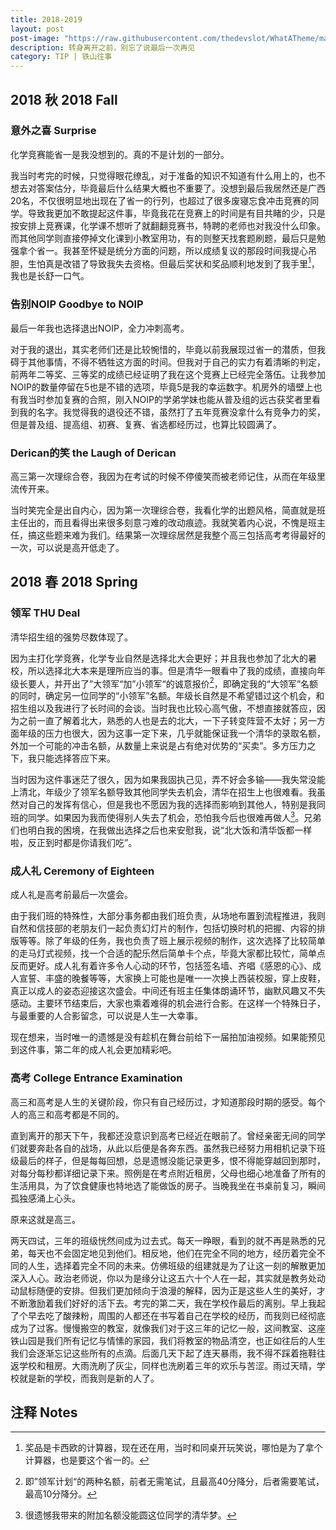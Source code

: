 ```yaml
---
title: 2018-2019
layout: post
post-image: "https://raw.githubusercontent.com/thedevslot/WhatATheme/master/assets/images/SamplePost.png?token=AHMQUEPC4IFADOF5VG4QVN26Z64GG"
description: 转身离开之前，别忘了说最后一次再见
category: TIP | 铁山往事
---
```


## 2018 秋 2018 Fall

### 意外之喜 Surprise

化学竞赛能省一是我没想到的。真的不是计划的一部分。

我当时考完的时候，只觉得眼花缭乱，对于准备的知识不知道有什么用上的，也不想去对答案估分，毕竟最后什么结果大概也不重要了。没想到最后我居然还是广西20名，不仅很明显地出现在了省一的行列，也超过了很多废寝忘食冲击竞赛的同学。导致我更加不敢提起这件事，毕竟我花在竞赛上的时间是有目共睹的少，只是按安排上竞赛课，化学课不想听了就翻翻竞赛书，特聘的老师也对我没什么印象。而其他同学则直接停掉文化课到小教室用功，有的则整天找套题刷题，最后只是勉强拿个省一。我甚至怀疑是统分方面的问题，所以成绩复议的那段时间我提心吊胆，生怕真是改错了导致我失去资格。但最后奖状和奖品顺利地发到了我手里[^1]，我也是长舒一口气。

[^1]: 奖品是卡西欧的计算器，现在还在用，当时和同桌开玩笑说，哪怕是为了拿个计算器，也是要这个省一的。

### 告别NOIP Goodbye to NOIP

最后一年我也选择退出NOIP，全力冲刺高考。

对于我的退出，其实老师们还是比较惋惜的，毕竟以前我展现过省一的潜质，但我碍于其他事情，不得不牺牲这方面的时间。但我对于自己的实力有着清晰的判定，前两年二等奖、三等奖的成绩已经证明了我在这个竞赛上已经完全落伍。让我参加NOIP的数量停留在5也是不错的选项，毕竟5是我的幸运数字。机房外的墙壁上也有我当时参加复赛的合照，刚入NOIP的学弟学妹也能从普及组的远古获奖者里看到我的名字。我觉得我的退役还不错，虽然打了五年竞赛没拿什么有竞争力的奖，但是普及组、提高组、初赛、复赛、省选都经历过，也算比较圆满了。

### Derican的笑 the Laugh of Derican

高三第一次理综合卷，我因为在考试的时候不停傻笑而被老师记住，从而在年级里流传开来。

当时笑完全是出自内心，因为第一次理综合卷，我看化学的出题风格，简直就是班主任出的，而且看得出来很多刻意刁难的改动痕迹。我就笑着内心说，不愧是班主任，搞这些题来难为我们。结果第一次理综居然是我整个高三包括高考考得最好的一次，可以说是高开低走了。

## 2018 春 2018 Spring

### 领军 THU Deal

清华招生组的强势尽数体现了。

因为主打化学竞赛，化学专业自然是选择北大会更好；并且我也参加了北大的暑校，所以选择北大本来是理所应当的事。但是清华一眼看中了我的成绩，直接向年级长要人，并开出了”大领军“加”小领军“的诚意报价[^2]，即确定我的“大领军”名额的同时，确定另一位同学的“小领军”名额。年级长自然是不希望错过这个机会，和招生组以及我进行了长时间的会谈。当时我也比较心高气傲，不想直接就答应，因为之前一直了解着北大，熟悉的人也是去的北大，一下子转变阵营不太好；另一方面年级的压力也很大，因为这事一定下来，几乎就能保证我一个清华的录取名额，外加一个可能的冲击名额，从数量上来说是占有绝对优势的“买卖”。多方压力之下，我只能选择答应下来。

当时因为这件事迷茫了很久，因为如果我固执己见，弄不好会多输——我失常没能上清北，年级少了领军名额导致其他同学失去机会，清华在招生上也很难看。我虽然对自己的发挥有信心，但是我也不愿因为我的选择而影响到其他人，特别是我同班的同学。如果因为我而使得别人失去了机会，恐怕我今后也很难再做人[^3]。兄弟们也明白我的困境，在我做出选择之后也来安慰我，说“北大饭和清华饭都一样啦，反正到时都是你请我们吃”。

[^2]: 即”领军计划“的两种名额，前者无需笔试，且最高40分降分，后者需要笔试，最高10分降分。
[^3]: 很遗憾我带来的附加名额没能圆这位同学的清华梦。

### 成人礼 Ceremony of Eighteen

成人礼是高考前最后一次盛会。

由于我们班的特殊性，大部分事务都由我们班负责，从场地布置到流程推进，我则自然和信技部的老朋友们一起负责幻灯片的制作，包括切换时机的把握、内容的排版等等。除了年级的任务，我也负责了班上展示视频的制作，这次选择了比较简单的走马灯式视频，找一个合适的配乐然后简单卡个点，毕竟大家都比较忙，简单点反而更好。成人礼有着许多令人心动的环节，包括签名墙、齐唱《感恩的心》、成人宣誓、丰盛的晚餐等等，大家换上可能也是唯一一次换上西装校服，穿上皮鞋，真正以成人的姿态迎接这次盛会。中间还有班主任集体朗诵环节，幽默风趣又不失感动。主要环节结束后，大家也乘着难得的机会进行合影。在这样一个特殊日子，与最重要的人合影留念，可以说是人生一大幸事。

现在想来，当时唯一的遗憾是没有趁机在舞台前给下一届拍加油视频。如果能预见到这件事，第二年的成人礼会更加精彩吧。

### 高考 College Entrance Examination

高三和高考是人生的关键阶段，你只有自己经历过，才知道那段时期的感受。每个人的高三和高考都是不同的。

直到离开的那天下午，我都还没意识到高考已经近在眼前了。曾经亲密无间的同学们就要奔赴各自的战场，从此以后便是各奔东西。虽然我已经努力用相机记录下班级最后的样子，但是每每回想，总是遗憾没能记录更多，恨不得能穿越回到那时，对每分每秒都详细记录下来。照例是在考点附近租房，父母也细心地准备了所有的生活用具，为了饮食健康也特地选了能做饭的房子。当晚我坐在书桌前复习，瞬间孤独感涌上心头。

原来这就是高三。

两天四试，三年的班级恍然间成为过去式。每天一睁眼，看到的就不再是熟悉的兄弟，每天也不会固定地见到他们。相反地，他们在完全不同的地方，经历着完全不同的人生，选择着完全不同的未来。仿佛班级的组建就是为了让这一刻的解散更加深入人心。政治老师说，你以为是缘分让这五六十个人在一起，其实就是教务处动动鼠标随便的安排。但我们更加倾向于浪漫的解释，因为正是这些人生的美好，才不断激励着我们好好的活下去。考完的第二天，我在学校作最后的离别。早上我起了个早去吃了酸辣粉，周围的人都还在书写着自己在学校的经历，而我则已经彻底成为了过客。慢慢搬空的教室，就像我们对于这三年的记忆一般，这间教室、这座铁山园是我们所有记忆与情愫的家园，我们将教室的物品清空，也正如往后的人生我们会逐渐忘记这些所有的点滴。后面几天下起了连天暴雨，我不得不踩着拖鞋往返学校和租房。大雨洗刷了灰尘，同样也洗刷着三年的欢乐与苦涩。雨过天晴，学校就是新的学校，而我则是新的人了。

## 注释 Notes
